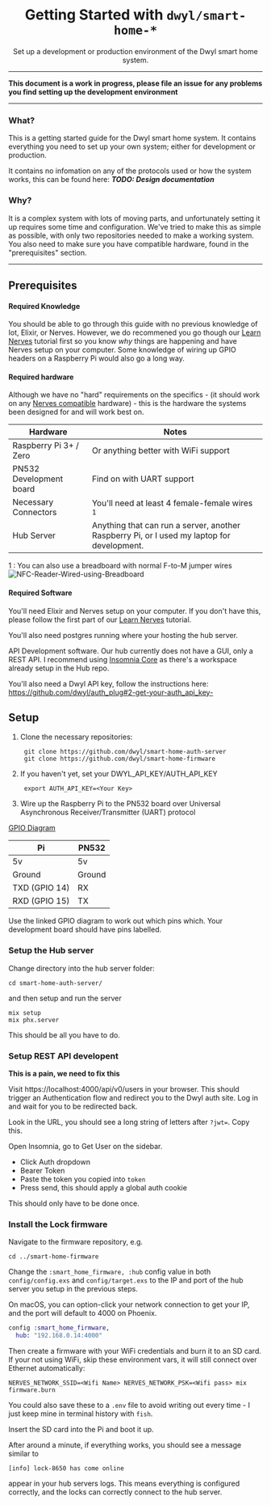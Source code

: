 <div align="center">

# Getting Started with `dwyl/smart-home-*`
Set up a development or production environment of the Dwyl smart home system.

____

</div>

**This document is a work in progress, 
please file an issue for any problems you find setting up the
development environment**

----

### What?
This is a getting started guide for the Dwyl smart home system.
It contains everything you need to set up your own system;
either for development or production.

It contains no infomation on any of the protocols used or how the system works,
this can be found here: ***TODO: Design documentation***

### Why?
It is a complex system with lots of moving parts, 
and unfortunately setting it up requires some time and configuration. 
We've tried to make this as simple as possible, with only
two repositories needed to make a working system. 
You also need to make sure you have compatible hardware, 
found in the "prerequisites" section.

----

## Prerequisites

#### Required Knowledge

You should be able to go through this guide with no previous knowledge of Iot,
Elixir, or Nerves. 
However, we do recommened you go though our [Learn Nerves](https://github.com/dwyl/learn-nerves)
tutorial first so you know *why* things are happening and have Nerves setup
on your computer.
Some knowledge of wiring up GPIO headers on a Raspberry Pi would also
go a long way.

#### Required hardware
Although we have no "hard" requirements on the specifics - 
(it should work on any [Nerves compatible](https://hexdocs.pm/nerves/targets.html)
hardware) - this is the hardware the systems been designed for and will work
best on.

| Hardware | Notes |
|----------|--------|
Raspberry Pi 3+ / Zero | Or anything better with WiFi support
PN532 Development board | Find on with UART support
Necessary Connectors | You'll need at least 4 female-female wires <sup>1</sup>
Hub Server | Anything that can run a server, another Raspberry Pi, or I used my laptop for development.

1 : You can also use a breadboard with normal F-to-M jumper wires
![NFC-Reader-Wired-using-Breadboard](https://i.imgur.com/g7JqsfO.png)


#### Required Software

You'll need Elixir and Nerves setup on your computer. 
If you don't have this, please follow the first part of our 
[Learn Nerves](https://github.com/dwyl/learn-nerves) tutorial.

You'll also need postgres running where your hosting the hub server.

API Development software. Our hub currently does not have a GUI,
only a REST API. 
I recommend using [Insomnia Core](https://insomnia.rest/) as there's a 
workspace already setup in the Hub repo.

You'll also need a Dwyl API key, follow the instructions here:
https://github.com/dwyl/auth_plug#2-get-your-auth_api_key-

## Setup

1. Clone the necessary repositories:

        git clone https://github.com/dwyl/smart-home-auth-server
        git clone https://github.com/dwyl/smart-home-firmware

2. If you haven't yet, set your DWYL_API_KEY/AUTH_API_KEY

        export AUTH_API_KEY=<Your Key> 

3. Wire up the Raspberry Pi to the PN532 board over Universal Asynchronous Receiver/Transmitter (UART) protocol

  [GPIO Diagram](https://pinout.xyz/pinout/uart)

  | Pi           | PN532 |
  |--------------|-------|
  5v             | 5v
  Ground         | Ground 
  TXD (GPIO 14)  | RX
  RXD (GPIO 15)  | TX

Use the linked GPIO diagram to work out which pins which. Your development
board should have pins labelled.

### Setup the Hub server
Change directory into the hub server folder:
      
    cd smart-home-auth-server/

and then setup and run the server

    mix setup
    mix phx.server

This should be all you have to do.


### Setup REST API developent

**This is a pain, we need to fix this**

Visit https://localhost:4000/api/v0/users in your browser. 
This should trigger an Authentication flow and redirect you to the 
Dwyl auth site.
Log in and wait for you to be redirected back.

Look in the URL, you should see a long string of letters after `?jwt=`. 
Copy this.

Open Insomnia, go to Get User on the sidebar.
 - Click Auth dropdown
 - Bearer Token
 - Paste the token you copied into `token`
 - Press send, this should apply a global auth cookie

This should only have to be done once.

### Install the Lock firmware

Navigate to the firmware repository, e.g.

    cd ../smart-home-firmware

Change the `:smart_home_firmware, :hub` config value in both
`config/config.exs` and `config/target.exs` to the IP and port of
the hub server you setup in the previous steps.

On macOS, you can option-click your network connection to get your IP, and the
port will default to 4000 on Phoenix.

```elixir
config :smart_home_firmware,
  hub: "192.168.0.14:4000"
```

Then create a firmware with your WiFi credentials and burn it to an SD card. 
If your not using WiFi, skip these environment vars, 
it will still connect over Ethernet automatically:

```
NERVES_NETWORK_SSID=<Wifi Name> NERVES_NETWORK_PSK=<Wifi pass> mix firmware.burn
```

You could also save these to a `.env` file to avoid writing out every time - 
I just keep mine in terminal history with `fish`.

Insert the SD card into the Pi and boot it up.

After around a minute, if everything works, you should see a message similar to
```
[info] lock-8650 has come online
```

appear in your hub servers logs. This means everything is configured correctly,
and the locks can correctly connect to the hub server.
